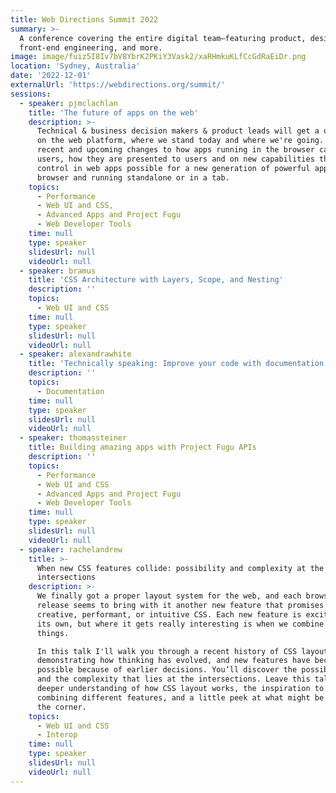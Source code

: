 ```yaml
---
title: Web Directions Summit 2022
summary: >-
  A conference covering the entire digital team–featuring product, design,
  front-end engineering, and more.
image: image/fuiz5I8Iv7bV8YbrK2PKiY3Vask2/xaRHmkuKLfCcGdRaEiDr.png
location: 'Sydney, Australia'
date: '2022-12-01'
externalUrl: 'https://webdirections.org/summit/'
sessions:
  - speaker: pjmclachlan
    title: 'The future of apps on the web'
    description: >-
      Technical & business decision makers & product leads will get a quick recap of app history
      on the web platform, where we stand today and where we're going. Emphasis will be on
      recent and upcoming changes to how apps running in the browser can be discovered by
      users, how they are presented to users and on new capabilities that is making complex flow
      control in web apps possible for a new generation of powerful applications powered by the
      browser and running standalone or in a tab.
    topics:
      - Performance
      - Web UI and CSS,
      - Advanced Apps and Project Fugu
      - Web Developer Tools
    time: null
    type: speaker
    slidesUrl: null
    videoUrl: null
  - speaker: bramus
    title: 'CSS Architecture with Layers, Scope, and Nesting'
    description: ''
    topics:
      - Web UI and CSS
    time: null
    type: speaker
    slidesUrl: null
    videoUrl: null
  - speaker: alexandrawhite
    title: 'Technically speaking: Improve your code with documentation'
    description: ''
    topics:
      - Documentation
    time: null
    type: speaker
    slidesUrl: null
    videoUrl: null
  - speaker: thomassteiner
    title: Building amazing apps with Project Fugu APIs
    description: ''
    topics:
      - Performance
      - Web UI and CSS
      - Advanced Apps and Project Fugu
      - Web Developer Tools
    time: null
    type: speaker
    slidesUrl: null
    videoUrl: null
  - speaker: rachelandrew
    title: >-
      When new CSS features collide: possibility and complexity at the
      intersections
    description: >-
      We finally got a proper layout system for the web, and each browser
      release seems to bring with it another new feature that promises more
      creative, performant, or intuitive CSS. Each new feature is exciting on
      its own, but where it gets really interesting is when we combine these
      things.

      In this talk I'll walk you through a recent history of CSS layout,
      demonstrating how thinking has evolved, and new features have become
      possible because of earlier decisions. You’ll discover the possibilities,
      and the complexity that lies at the intersections. Leave this talk with a
      deeper understanding of how CSS layout works, the inspiration to try
      combining different features, and a little peek at what might be around
      the corner.
    topics:
      - Web UI and CSS
      - Interop
    time: null
    type: speaker
    slidesUrl: null
    videoUrl: null
---
```

